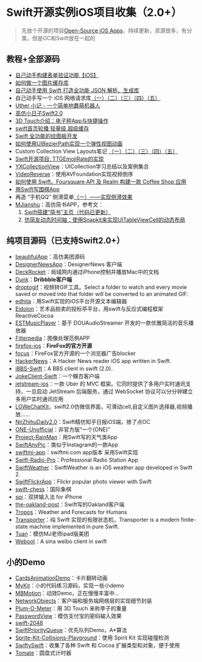 # Swift开源实例iOS项目收集（2.0+）
> 先放个开源的项目[Open-Source iOS Apps][1]，持续更新，资源很多，有分类，但是OC和Swift放在一起的

## 教程+全部源码
- [自己动手构建表单验证功能【iOS】][2]
- [如何做一个图片缓存库][3]
- [自己动手使用 Swift 打造全功能 JSON 解析、生成库][4]
- 自己动手写一个 iOS 网络请求库[（一）][5][（二）][6][（三）][7][（四）][8][（五）][9]
- [Uther 小记 - 一个简单地蠢萌机器人][10]
- [高仿小日子Swift2.0][11]
- [3D Touch介绍：电子秤App与快捷操作][12]
- [swift首页轮播 轻量级 超级缓存][13]
- [Swift 全功能的绘图板开发][14]
- [如何使用UIBezierPath实现一个弹性视图动画][15]
- Custom Collection View Layouts笔记 [（一）][16][（二）][17][（三）][18][（四）][19][（五）][20]
- [Swift开源项目: TTGEmojiRate的实现][21]
- [YXCollectionView][22]：UICollection学习总结以及案例集合
- [VideoReverse][23]：使用AVFoundation实现视频倒序
- [如何使用 Swift、Foursquare API 及 Realm 构建一款 Coffee Shop 应用][24]
- [用Swift写围棋App][25]
- 再造 “手机QQ” 侧滑菜单[（一）——实现侧滑效果][26]
- [MJianshu][27]：高仿简书APP，参考文：
	1. [Swift搭建“简书”主页（代码已更新）][28]
	2. [仿简友动态时间轴：使用Snapkit来实现UITableViewCell的动态布局][29]

## 纯项目源码（已支持Swift2.0+）
- [beautifulApp][30]：高仿美团源码
- [DesignerNewsApp][31]：DesignerNews 客户端
- [DeckRocket][32]：局域网内通过iPhone控制并播放Mac中的文档
- [Dunk][33]：**Dribbble客户端**
- [droptogif][34]：视频转GIF工具。Select a folder to watch and every movie saved or moved into that folder will be converted to an animated GIF.
- [edhita][35]：用Swift实现的iOS平台开源文本编辑器
- [Eidolon][36]：艺术品拍卖的投标亭平台，用swift与反应式编程框架 ReactiveCocoa
- [ESTMusicPlayer][37]：基于 DOUAudioStreamer 开发的一款优雅简洁的音乐播放器
- [Filterpedia][38]：图像处理范例APP
- [firefox-ios][39]：**FireFox的官方开源**
- [focus][40]：FireFox官方开源的一个浏览器广告blocker
- [HackerNews][41]：A Hacker News reader iOS app written in Swift.
- [iBBS-Swift][42]：A BBS client in swift (2.0).
- [JokeClient-Swift][43]：一个糗百客户端
- [jetstream-ios][44]：一款 Uber 的 MVC 框架。它同时提供了多用户实时通讯支持，一旦启动 JetStream 后端服务，通过 WebSocket 协议可以分分钟建立多用户实时通讯应用
- [LGWeChatKit][45]，swift2.0仿微信界面，可滑动cell,自定义图片选择器,视频播放……
- [NirZhihuDaily2.0][46]：Swift精仿知乎日报iOS端，掺了点OC
- [ONE-Unofficial][47]：非官方版“一个(ONE)”
- [Project-RainMan][48]：用Swift写的天气类App
- [SwiftAnyPic][49]：类似于Instagram的一款App
- [swiftmi-app][50]：swiftmi.com app版本 采用Swift实现
- [Swift-Radio-Pro][51]：Professional Radio Station App
- [SwiftWeather][52]：SwiftWeather is an iOS weather app developed in Swift 2. 
- [SwiftFlickrApp][53]：Flickr popular photo viewer with Swift 
- [swift-chess][54]：国际象棋
- [spi][55]：双拼输入法 for iPhone
- [the-oakland-post][56]：Swift写的Oakland客户端
- [Tropos][57]：Weather and Forecasts for Humans
- [Transporter][58]：纯 Swift 实现的有限状态机，Transporter is a modern finite-state machine implemented in pure Swift. 
- [Tuan][59]：模仿MJ老师ipad版美团
- [Weboot][60]：A sina weibo client in swift

## 小的Demo
- [CardsAnimationDemo][61]：卡片翻转动画
- [MyKit][62]：小的代码练习源码，实现一些小demo
- [MBMotion][63]：动效Demo，正在慢慢丰富中…
- [NetworkObjects][64]：客户端和服务端网络层的实现细节封装
- [Plum-O-Meter][65]：用 3D Touch 来称李子的重量
- [PasswordView][66]：模仿支付宝的密码输入效果
- [swift-2048][67]
- [SwiftPriorityQueue][68]：优先队列Demo，A\*算法
- [Sprite-Kit-Collisions-Playground][69]：使用 Spirit Kit 实现碰撞检测
- [SwiftySwift][70]：收集了各种 Swift 和 Cocoa 扩展类型和对象，便于使用
- [Tomate][71]：圆盘式计时器


[1]:	https://github.com/dkhamsing/open-source-ios-apps
[2]:	https://lvwenhan.com/ios/459.html
[3]:	http://blog.callmewhy.com/2015/05/25/note-about-chun/
[4]:	https://lvwenhan.com/ios/463.html
[5]:	https://lvwenhan.com/ios/454.html
[6]:	https://lvwenhan.com/ios/455.html
[7]:	https://lvwenhan.com/ios/456.html
[8]:	https://lvwenhan.com/ios/457.html
[9]:	https://lvwenhan.com/ios/464.html
[10]:	http://blog.callmewhy.com/2015/08/09/how-to-make-uther/ "Uther 小记 - 一个简单地蠢萌机器人"
[11]:	http://www.jianshu.com/p/bcc297e19a94
[12]:	http://swift.gg/2015/11/19/3d-touch-tutorial/ "3D Touch介绍：电子秤App与快捷操作"
[13]:	http://www.jianshu.com/p/d7bf5fe4d9fa "swift首页轮播 轻量级 超级缓存"
[14]:	http://www.cocoachina.com/swift/20151125/14390.html "Swift 全功能的绘图板开发"
[15]:	http://hechen.info/2015/12/02/Elastic-view-animation-using-UIBezierPath/ "如何使用UIBezierPath实现一个弹性视图动画"
[16]:	http://chengway.in/custom-collection-view-layouts/ "Custom Collection View Layouts（一）"
[17]:	http://chengway.in/custom-collection-view-layouts-er/ "Custom Collection View Layouts（二）"
[18]:	http://chengway.in/custom-collection-view-layouts-san/ "Custom Collection View Layouts（三）"
[19]:	http://chengway.in/custom-collection-view-layouts-si/ "Custom Collection View Layouts（四）"
[20]:	http://chengway.in/custom-collection-view-layouts-wu/ "Custom Collection View Layouts（五）"
[21]:	http://tutuge.me/2015/10/25/ttgemojirate-lib/ "Swift开源项目: TTGEmojiRate的实现"
[22]:	https://github.com/yixiangboy/YXCollectionView "YXCollectionView"
[23]:	https://github.com/KayWong/VideoReverse "VideoReverse"
[24]:	http://swift.gg/2015/12/29/foursquare-realm-swift/ "如何使用 Swift、Foursquare API 及 Realm 构建一款 Coffee Shop 应用"
[25]:	http://www.jianshu.com/p/22bab53524d1 "用Swift写围棋App－00序"
[26]:	https://lvwenhan.com/ios/445.html
[27]:	https://github.com/Wl201314/MJianshu "MJianshu"
[28]:	http://www.jianshu.com/p/8035e49ff3a2 "Swift搭建“简书”主页（代码已更新）"
[29]:	http://www.jianshu.com/p/3429ac5a4e4d "仿简友动态时间轴：使用Snapkit来实现UITableViewCell的动态布局"
[30]:	https://github.com/lyimin/beautifulApp "beautifulApp"
[31]:	https://github.com/MengTo/DesignerNewsApp "DesignerNewsApp"
[32]:	https://github.com/jpsim/DeckRocket "DeckRocket"
[33]:	https://github.com/naoyashiga/Dunk "Dunk"
[34]:	https://github.com/mortenjust/droptogif "droptogif"
[35]:	https://github.com/tnantoka/edhita "edhita"
[36]:	https://github.com/artsy/eidolon "Eidolon"
[37]:	https://github.com/Aufree/ESTMusicPlayer "ESTMusicPlayer"
[38]:	https://github.com/FlexMonkey/Filterpedia "Filterpedia"
[39]:	https://github.com/mozilla/firefox-ios "firefox-ios"
[40]:	https://github.com/mozilla/focus "focus"
[41]:	https://github.com/amitburst/HackerNews "HackerNews"
[42]:	https://github.com/iAugux/iBBS-Swift "iBBS-Swift"
[43]:	https://github.com/YANGReal/JokeClient-Swift "JokeClient-Swift"
[44]:	https://github.com/uber/jetstream-ios "jetstream-ios"
[45]:	https://github.com/jamy0801/LGWeChatKit
[46]:	https://github.com/zpz1237/NirZhihuDaily2.0 "NirZhihuDaily2.0"
[47]:	https://github.com/Uphie/ONE-Unofficial "ONE-Unofficial"
[48]:	https://github.com/Mav3r1ck/Project-RainMan "Project-RainMan"
[49]:	https://github.com/kwkhaw/SwiftAnyPic "SwiftAnyPic"
[50]:	https://github.com/feiin/swiftmi-app "swiftmi-app"
[51]:	https://github.com/swiftcodex/Swift-Radio-Pro "Swift-Radio-Pro"
[52]:	https://github.com/JakeLin/SwiftWeather "SwiftWeather"
[53]:	https://github.com/synboo/SwiftFlickrApp "SwiftFlickrApp"
[54]:	https://github.com/JackBCousineau/swift-chess "swift-chess"
[55]:	https://github.com/guoc/spi "spi"
[56]:	https://github.com/aclissold/The-Oakland-Post "the-oakland-post"
[57]:	https://github.com/thoughtbot/Tropos "Tropos"
[58]:	https://github.com/DenHeadless/Transporter "Transporter"
[59]:	https://github.com/aiqiuqiu/Tuan "Tuan"
[60]:	https://github.com/iAugux/Weboot "Weboot"
[61]:	https://github.com/adow/CardsAnimationDemo "CardsAnimationDemo"
[62]:	https://github.com/aquarchitect/MyKit "MyKit"
[63]:	https://github.com/mmoaay/MBMotion "MBMotion"
[64]:	https://github.com/colemancda/NetworkObjects "NetworkObjects"
[65]:	https://github.com/FlexMonkey/Plum-O-Meter "Plum-O-Meter"
[66]:	https://github.com/findM/PasswordView "PasswordView"
[67]:	https://github.com/austinzheng/swift-2048 "swift-2048"
[68]:	https://github.com/davecom/SwiftPriorityQueue "SwiftPriorityQueue"
[69]:	https://github.com/jaredmpayne/Sprite-Kit-Collisions-Playground "Sprite-Kit-Collisions-Playground"
[70]:	https://github.com/adeca/SwiftySwift "SwiftySwift"
[71]:	https://github.com/dasdom/Tomate "Tomate"